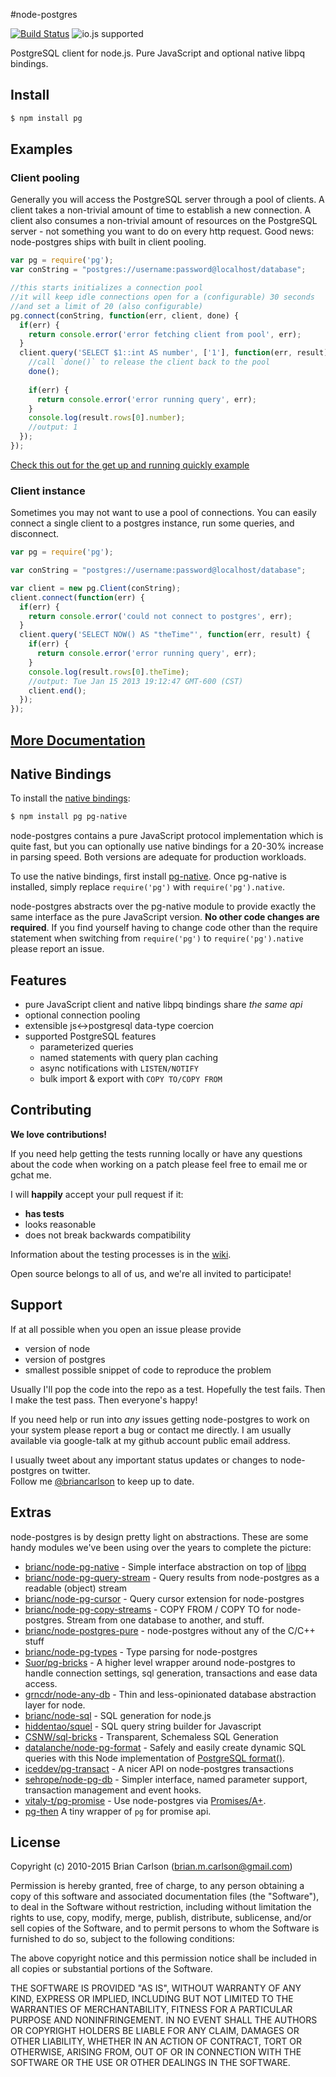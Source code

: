 #node-postgres

[![Build Status](https://secure.travis-ci.org/brianc/node-postgres.svg?branch=master)](http://travis-ci.org/brianc/node-postgres)
![io.js supported](https://img.shields.io/badge/io.js-supported-green.svg)

PostgreSQL client for node.js.  Pure JavaScript and optional native libpq bindings.

## Install

```sh
$ npm install pg
```


## Examples

### Client pooling

Generally you will access the PostgreSQL server through a pool of clients.  A client takes a non-trivial amount of time to establish a new connection. A client also consumes a non-trivial amount of resources on the PostgreSQL server - not something you want to do on every http request. Good news: node-postgres ships with built in client pooling.

```javascript
var pg = require('pg');
var conString = "postgres://username:password@localhost/database";

//this starts initializes a connection pool
//it will keep idle connections open for a (configurable) 30 seconds
//and set a limit of 20 (also configurable)
pg.connect(conString, function(err, client, done) {
  if(err) {
    return console.error('error fetching client from pool', err);
  }
  client.query('SELECT $1::int AS number', ['1'], function(err, result) {
    //call `done()` to release the client back to the pool
    done();
    
    if(err) {
      return console.error('error running query', err);
    }
    console.log(result.rows[0].number);
    //output: 1
  });
});
```

[Check this out for the get up and running quickly example](https://github.com/brianc/node-postgres/wiki/Example)

### Client instance

Sometimes you may not want to use a pool of connections.  You can easily connect a single client to a postgres instance, run some queries, and disconnect.

```javascript
var pg = require('pg');

var conString = "postgres://username:password@localhost/database";

var client = new pg.Client(conString);
client.connect(function(err) {
  if(err) {
    return console.error('could not connect to postgres', err);
  }
  client.query('SELECT NOW() AS "theTime"', function(err, result) {
    if(err) {
      return console.error('error running query', err);
    }
    console.log(result.rows[0].theTime);
    //output: Tue Jan 15 2013 19:12:47 GMT-600 (CST)
    client.end();
  });
});

```

## [More Documentation](https://github.com/brianc/node-postgres/wiki)

## Native Bindings

To install the [native bindings](https://github.com/brianc/node-pg-native.git):

```sh
$ npm install pg pg-native
```


node-postgres contains a pure JavaScript protocol implementation which is quite fast, but you can optionally use native bindings for a 20-30% increase in parsing speed. Both versions are adequate for production workloads.

To use the native bindings, first install [pg-native](https://github.com/brianc/node-pg-native.git).  Once pg-native is installed, simply replace `require('pg')` with `require('pg').native`.

node-postgres abstracts over the pg-native module to provide exactly the same interface as the pure JavaScript version. __No other code changes are required__.  If you find yourself having to change code other than the require statement when switching from `require('pg')` to `require('pg').native` please report an issue.

## Features

* pure JavaScript client and native libpq bindings share _the same api_
* optional connection pooling
* extensible js<->postgresql data-type coercion
* supported PostgreSQL features
  * parameterized queries
  * named statements with query plan caching
  * async notifications with `LISTEN/NOTIFY`
  * bulk import & export with `COPY TO/COPY FROM`

## Contributing

__We love contributions!__

If you need help getting the tests running locally or have any questions about the code when working on a patch please feel free to email me or gchat me.

I will __happily__ accept your pull request if it:
- __has tests__
- looks reasonable
- does not break backwards compatibility

Information about the testing processes is in the [wiki](https://github.com/brianc/node-postgres/wiki/Testing).

Open source belongs to all of us, and we're all invited to participate!

## Support

If at all possible when you open an issue please provide
- version of node
- version of postgres
- smallest possible snippet of code to reproduce the problem

Usually I'll pop the code into the repo as a test.  Hopefully the test fails.  Then I make the test pass.  Then everyone's happy!

If you need help or run into _any_ issues getting node-postgres to work on your system please report a bug or contact me directly.  I am usually available via google-talk at my github account public email address.

I usually tweet about any important status updates or changes to node-postgres on twitter.  
Follow me [@briancarlson](https://twitter.com/briancarlson) to keep up to date.


## Extras

node-postgres is by design pretty light on abstractions.  These are some handy modules we've been using over the years to complete the picture:

- [brianc/node-pg-native](https://github.com/brianc/node-pg-native) - Simple interface abstraction on top of [libpq](https://github.com/brianc/node-libpq)
- [brianc/node-pg-query-stream](https://github.com/brianc/node-pg-query-stream) - Query results from node-postgres as a readable (object) stream
- [brianc/node-pg-cursor](https://github.com/brianc/node-pg-cursor) - Query cursor extension for node-postgres
- [brianc/node-pg-copy-streams](https://github.com/brianc/node-pg-copy-streams) - COPY FROM / COPY TO for node-postgres. Stream from one database to another, and stuff.
- [brianc/node-postgres-pure](https://github.com/brianc/node-postgres-pure) - node-postgres without any of the C/C++ stuff
- [brianc/node-pg-types](https://github.com/brianc/node-pg-types) - Type parsing for node-postgres
- [Suor/pg-bricks](https://github.com/Suor/pg-bricks) - A higher level wrapper around node-postgres to handle connection settings, sql generation, transactions and ease data access.
- [grncdr/node-any-db](https://github.com/grncdr/node-any-db) - Thin and less-opinionated database abstraction layer for node.
- [brianc/node-sql](https://github.com/brianc/node-sql) - SQL generation for node.js
- [hiddentao/squel](https://hiddentao.github.io/squel/) - SQL query string builder for Javascript
- [CSNW/sql-bricks](https://github.com/CSNW/sql-bricks) - Transparent, Schemaless SQL Generation
- [datalanche/node-pg-format](https://github.com/datalanche/node-pg-format) - Safely and easily create dynamic SQL queries with this Node implementation of [PostgreSQL format()](http://www.postgresql.org/docs/9.3/static/functions-string.html#FUNCTIONS-STRING-FORMAT).
- [iceddev/pg-transact](https://github.com/iceddev/pg-transact) - A nicer API on node-postgres transactions
- [sehrope/node-pg-db](https://github.com/sehrope/node-pg-db) - Simpler interface, named parameter support, transaction management and event hooks.
- [vitaly-t/pg-promise](https://github.com/vitaly-t/pg-promise) - Use node-postgres via [Promises/A+](https://promisesaplus.com/).
- [pg-then](https://github.com/coderhaoxin/pg-then) A tiny wrapper of `pg` for promise api.

## License

Copyright (c) 2010-2015 Brian Carlson (brian.m.carlson@gmail.com)

 Permission is hereby granted, free of charge, to any person obtaining a copy
 of this software and associated documentation files (the "Software"), to deal
 in the Software without restriction, including without limitation the rights
 to use, copy, modify, merge, publish, distribute, sublicense, and/or sell
 copies of the Software, and to permit persons to whom the Software is
 furnished to do so, subject to the following conditions:

 The above copyright notice and this permission notice shall be included in
 all copies or substantial portions of the Software.

 THE SOFTWARE IS PROVIDED "AS IS", WITHOUT WARRANTY OF ANY KIND, EXPRESS OR
 IMPLIED, INCLUDING BUT NOT LIMITED TO THE WARRANTIES OF MERCHANTABILITY,
 FITNESS FOR A PARTICULAR PURPOSE AND NONINFRINGEMENT. IN NO EVENT SHALL THE
 AUTHORS OR COPYRIGHT HOLDERS BE LIABLE FOR ANY CLAIM, DAMAGES OR OTHER
 LIABILITY, WHETHER IN AN ACTION OF CONTRACT, TORT OR OTHERWISE, ARISING FROM,
 OUT OF OR IN CONNECTION WITH THE SOFTWARE OR THE USE OR OTHER DEALINGS IN
 THE SOFTWARE.
